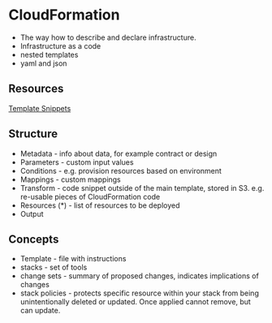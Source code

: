 # CloudFormation
- The way how to describe and declare infrastructure. 
- Infrastructure as a code
- nested templates
- yaml and json

## Resources
[Template Snippets](https://docs.aws.amazon.com/AWSCloudFormation/latest/UserGuide/CHAP_TemplateQuickRef.html)

## Structure
- Metadata - info about data, for example contract or design
- Parameters - custom input values
- Conditions - e.g. provision resources based on environment 
- Mappings -  custom mappings
- Transform - code snippet outside of the main template, stored in S3. e.g. re-usable pieces of CloudFormation code 
- Resources (*) - list of resources to be deployed
- Output


## Concepts
- Template - file with instructions
- stacks - set of tools
- change sets - summary of proposed changes, indicates implications of changes
- stack policies - protects specific resource within your stack from being unintentionally deleted or updated. Once applied cannot remove, but can update.